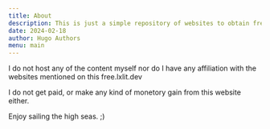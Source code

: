 ```yaml
---
title: About
description: This is just a simple repository of websites to obtain free stuff. 
date: 2024-02-18
author: Hugo Authors
menu: main
---
```


I do not host any of the content myself nor do I have any affiliation with the websites mentioned on this free.lxlit.dev

I do not get paid, or make any kind of monetory gain from this website either.

Enjoy sailing the high seas. ;)
